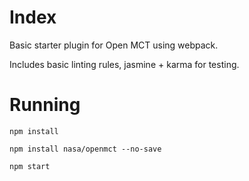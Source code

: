 # Index

Basic starter plugin for Open MCT using webpack.

Includes basic linting rules, jasmine + karma for testing.

# Running

```
npm install

npm install nasa/openmct --no-save

npm start
```
